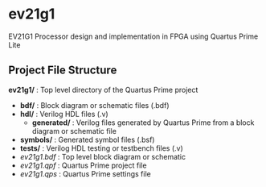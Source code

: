 # ev21g1
EV21G1 Processor design and implementation in FPGA using Quartus Prime Lite

## Project File Structure
**ev21g1/** : Top level directory of the Quartus Prime project
* **bdf/** : Block diagram or schematic files (.bdf)
* **hdl/** : Verilog HDL files (.v)
  *  **generated/** : Verilog files generated by Quartus Prime from a block diagram or schematic file
* **symbols/** : Generated symbol files (.bsf)
* **tests/** : Verilog HDL testing or testbench files (.v)
* *ev21g1.bdf* : Top level block diagram or schematic
* *ev21g1.qpf* : Quartus Prime project file
* *ev21g1.qps* : Quartus Prime settings file
